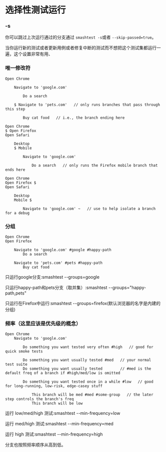 # 选择性测试运行

### -s

你可以跳过上次运行通过的分支通过 `smashtest -s`或者 `--skip-passed=true`。

当你运行新的测试或者更新用例或者修复中断的测试而不想把这个测试集都运行一遍，这个设置非常有用、

### 唯一修改符

```
Open Chrome

    Navigate to 'google.com'

        Do a search

    $ Navigate to 'pets.com'   // only runs branches that pass through this step

        Buy cat food   // i.e., the branch ending here
```

```
Open Chrome
$ Open Firefox
Open Safari

    Desktop
    $ Mobile

        Navigate to 'google.com'

            Do a search   // only runs the Firefox mobile branch that ends here
```

```
Open Chrome
Open Firefox $
Open Safari

    Desktop
    Mobile $

        Navigate to 'google.com' ~   // use to help isolate a branch for a debug
```

### 分组

```
Open Chrome
Open Firefox

    Navigate to 'google.com' #google #happy-path
        Do a search

    Navigate to 'pets.com' #pets #happy-path
        Buy cat food
```

只运行google分支:smashtest --groups=google

只运行happy-path和pets分支（取并集）:smashtest --groups="happy-path,pets"

只运行在Firefox中运行:smashtest --groups=firefox\(默认浏览器的名字是内建的分组\)

### 频率（这里应该是优先级的概念）

```
Open Chrome
    Navigate to 'google.com'

        Do something you want tested very often #high   // good for quick smoke tests

        Do something you want usually tested #med   // your normal test suite
        Do something you want usually tested        // #med is the default freq of a branch if #high/med/low is omitted

        Do something you want tested once in a while #low   // good for long-running, low-risk, edge-casey stuff

            This branch will be med #med #some-group   // the later step controls the branch's freq
            This branch will be low
```

运行 low/med/high 测试:smashtest --min-frequency=low

运行 med/high 测试:smashtest --min-frequency=med

运行 high 测试:smashtest --min-frequency=high

分支也按照频率顺序从高到低。

